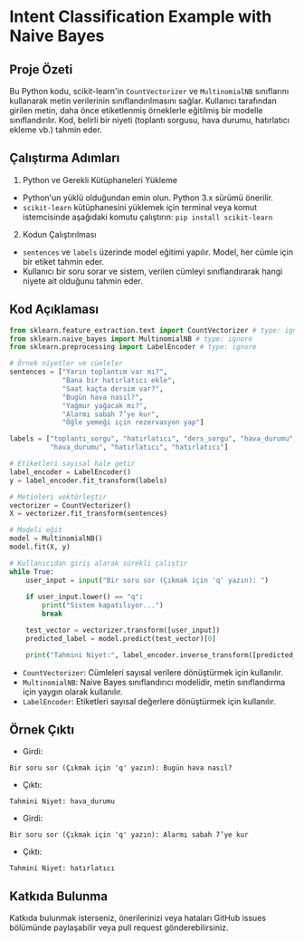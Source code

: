 # Intent Classification Example with Naive Bayes

## Proje Özeti
Bu Python kodu, scikit-learn'in ``CountVectorizer`` ve ``MultinomialNB`` sınıflarını kullanarak metin verilerinin sınıflandırılmasını sağlar. Kullanıcı tarafından girilen metin, daha önce etiketlenmiş örneklerle eğitilmiş bir modelle sınıflandırılır. Kod, belirli bir niyeti (toplantı sorgusu, hava durumu, hatırlatıcı ekleme vb.) tahmin eder.

## Çalıştırma Adımları
1. Python ve Gerekli Kütüphaneleri Yükleme
- Python'un yüklü olduğundan emin olun. Python 3.x sürümü önerilir.
- ``scikit-learn`` kütüphanesini yüklemek için terminal veya komut istemcisinde aşağıdaki komutu çalıştırın:
``
pip install scikit-learn
``
2. Kodun Çalıştırılması
- ``sentences`` ve ``labels`` üzerinde model eğitimi yapılır. Model, her cümle için bir etiket tahmin eder.
- Kullanıcı bir soru sorar ve sistem, verilen cümleyi sınıflandırarak hangi niyete ait olduğunu tahmin eder.

## Kod Açıklaması
```python
from sklearn.feature_extraction.text import CountVectorizer # type: ignore
from sklearn.naive_bayes import MultinomialNB # type: ignore
from sklearn.preprocessing import LabelEncoder # type: ignore

# Örnek niyetler ve cümleler
sentences = ["Yarın toplantım var mı?", 
             "Bana bir hatırlatıcı ekle", 
             "Saat kaçta dersim var?",
             "Bugün hava nasıl?",
             "Yağmur yağacak mı?",
             "Alarmı sabah 7’ye kur",
             "Öğle yemeği için rezervasyon yap"]

labels = ["toplantı_sorgu", "hatırlatıcı", "ders_sorgu", "hava_durumu",
          "hava_durumu", "hatırlatıcı", "hatırlatıcı"]

# Etiketleri sayısal hale getir
label_encoder = LabelEncoder()
y = label_encoder.fit_transform(labels)

# Metinleri vektörleştir
vectorizer = CountVectorizer()
X = vectorizer.fit_transform(sentences)

# Modeli eğit
model = MultinomialNB()
model.fit(X, y)

# Kullanıcıdan giriş alarak sürekli çalıştır
while True:
    user_input = input("Bir soru sor (Çıkmak için 'q' yazın): ")
    
    if user_input.lower() == "q":
        print("Sistem kapatılıyor...")
        break

    test_vector = vectorizer.transform([user_input])
    predicted_label = model.predict(test_vector)[0]

    print("Tahmini Niyet:", label_encoder.inverse_transform([predicted_label])[0])
```
- ``CountVectorizer``: Cümleleri sayısal verilere dönüştürmek için kullanılır.
- ``MultinomialNB``: Naive Bayes sınıflandırıcı modelidir, metin sınıflandırma için yaygın olarak kullanılır.
- ``LabelEncoder``: Etiketleri sayısal değerlere dönüştürmek için kullanılır.

## Örnek Çıktı
- Girdi:
```
Bir soru sor (Çıkmak için 'q' yazın): Bugün hava nasıl?
```
- Çıktı:
```
Tahmini Niyet: hava_durumu
```
- Girdi:
```
Bir soru sor (Çıkmak için 'q' yazın): Alarmı sabah 7’ye kur
```
- Çıktı:
```
Tahmini Niyet: hatırlatıcı
```
## Katkıda Bulunma
Katkıda bulunmak isterseniz, önerilerinizi veya hataları GitHub issues bölümünde paylaşabilir veya pull request gönderebilirsiniz.
